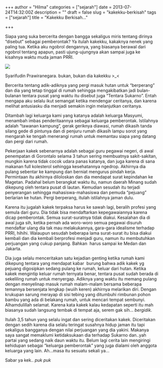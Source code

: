 +++
author = "Hilma"
categories = ["sejarah"]
date = 2013-07-24T14:32:00Z
description = ""
draft = false
slug = "kakekku-berkisah"
tags = ["sejarah"]
title = "Kakekku Berkisah..."

+++

Siapa yang suka bercerita dengan bangga sekaligus miris tentang dirinya “disebut” sebagai pemberontak? Ya itulah kakekku, kakaknya nenek yang paling tua. Ketika aku ngobrol dengannya, yang biasanya berawal dari ngobrol tentang apapun, pasti ujung-ujungnya akan sampai juga ke kisahnya waktu muda jaman PRRI.

![](https://i2.wp.com/i597.photobucket.com/albums/tt58/Suneoplanta/Tokoh%20Indonesia/Sjafrudin_prawiranegara.jpg)

Syarifudin Prawiranegara. bukan, bukan dia kakekku >_<

Bercerita tentang adik-adiknya yang pergi masuk hutan untuk “berperang” dan dia yang tetap tinggal di rumah sehingga mengakibatkan jadi bulan-bulanan tentara pusat yang waktu itu disebut juga “Tentara Sukarno”. Entah mengapa aku selalu ikut semangat ketika mendengar ceritanya, dan karena melihat antusiasku dia menjadi semakin ingin melanjutkan ceritanya.

Ditambah lagi keluarga kami yang katanya adalah keluarga Masyumi, menambah imbas penderitaannya sebagai keluarga pemberontak. Istilahnya adalah “tawanan kampung”, gerak geriknya diawasi, rumah dikasih tanda silang gede di pintunya dan di penjuru rumah dikasih lampu sorot yang mengarah ke tengah menerangi rumah untuk memantau siapa yang datang dan pergi dari rumah.

Pekerjaan kakek sebenarnya adalah sebagai guru pegawai negeri, di awal penempatan di Gorontalo selama 3 tahun sering membuatnya sakit-sakitan, mungkin karena tidak cocok udara panas katanya, dan juga karena di sana makanan full kolesterol sehingga kesehatannya ngedrop. Akhirnya dia pulang sebentar ke kampung dan berniat mengurus pindah kerja. Permintaan itu akhirnya diloloskan dan dia mendapat surat kepindahan ke Magetan. Padahal belum berangkat waktu itu, namun daerah Minang sudah dikepung oleh tentara pusat di lautan. Kemudian sesudah itu terjadi penyerangan sehingga mahasiswa-mahasiswa dan pemuda “pejuang” berlarian ke hutan. Pergi berperang, itulah istilahnya jaman dulu.

Karena itu jugalah kakek terpaksa harus ke sawah lagi, beralih profesi yang semula dari guru. Dia tidak bisa mendaftarkan kepegawaiannya karena dicap pemberontak. Semua surat-suratnya tidak diakui. Kesalahan dia di awal juga sih, ketika pernah ada woro-woro semua pegawai disuruh mendaftar ulang dia tak mau melakukannya, gara-gara idealisme terhadap PRRI, hihihi. Walaupun sesudah beberapa lama surat-surat itu bisa diakui kembali dan dia kembali berprofesi menjadi guru, namun itu membutuhkan perjuangan yang cukup panjang. Bahkan  harus sampai ke Medan dan Jakarta.

Dia juga selalu menceritakan satu kejadian genting ketika rumah kami dikepung tentara yang mendapat kabar  burung bahwa adik kakek yg pejuang digosipkan sedang pulang ke rumah, keluar dari hutan. Ketika kakek mengintip keluar rumah ternyata benar, tentara pusat sudah berada di sekeliling rumah untuk menyergap. Adiknya yang waktu itu memang pulang dengan menyelinap masuk rumah malam-malam bersama beberapa temannya bersenjata lengkap (wuiih keren) akhirnya melarikan diri. Dengan krukupan sarung merayap di sisi tebing yang ditumbuhi rimbunan pohon bambu yang ada di belakang rumah, untuk mencari tempat sembunyi. Alhamdulillah selamat. Karena kata kakek kalau kedapatan seperti itu mah biasanya sudah langsung tembak di tempat aja, serem gak sih… *bergidik*.

Itulah 3,5 tahun yang selalu ingat dan sering diceritakan kakek. Diceritakan dengan sedih karena dia selalu teringat susahnya hidup jaman itu tapi sekaligus bangganya dengan nilai perjuangan yang dia yakini. Makanya saya sangat memaklumi ketidaksukaan dia terhadap Sukarno dan..yah partai yang sedang naik daun waktu itu. Belum lagi cerita lain mengiringi kehidupan sebagai “keluarga pemberontak” yang juga dialami oleh anggota keluarga yang lain. Ah…masa itu sesuatu sekali ya…

Sabar ya kek.. *puk puk*

